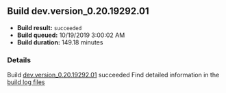 ## Build dev.version_0.20.19292.01
- **Build result:** `succeeded`
- **Build queued:** 10/19/2019 3:00:02 AM
- **Build duration:** 149.18 minutes
### Details
Build [dev.version_0.20.19292.01](https://winappstudio.visualstudio.com/web/build.aspx?pcguid=a4ef43be-68ce-4195-a619-079b4d9834c2&builduri=vstfs%3a%2f%2f%2fBuild%2fBuild%2f31512) succeeded
Find detailed information in the [build log files]()

